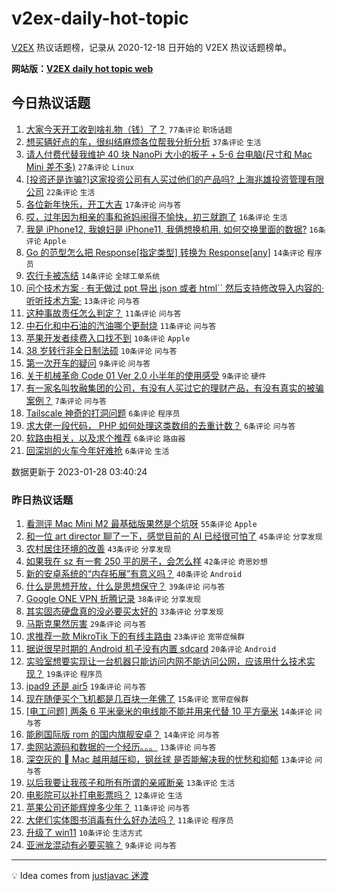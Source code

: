 # v2ex-daily-hot-topic

[V2EX](https://www.v2ex.com/) 热议话题榜，记录从 2020-12-18 日开始的 V2EX 热议话题榜单。

**网站版：[V2EX daily hot topic web](https://boojack.github.io/v2ex-daily-hot-topic-web/)**

## 今日热议话题

<!-- TODAY BEGIN -->

1. [大家今天开工收到啥礼物（钱）了？](https://www.v2ex.com/t/910951) `77条评论` `职场话题`
1. [想买辆好点的车，很纠结麻烦各位帮我分析分析](https://www.v2ex.com/t/911001) `37条评论` `生活`
1. [请人付费代替我维护 40 块 NanoPi 大小的板子 + 5-6 台电脑(尺寸和 Mac Mini 差不多)](https://www.v2ex.com/t/910966) `27条评论` `Linux`
1. [[投资还是诈骗?]这家投资公司有人买过他们的产品吗? 上海兆雄投资管理有限公司](https://www.v2ex.com/t/910959) `22条评论` `生活`
1. [各位新年快乐，开工大吉](https://www.v2ex.com/t/910948) `17条评论` `问与答`
1. [哎，过年因为相亲的事和爸妈闹得不愉快，初三就跑了](https://www.v2ex.com/t/910993) `16条评论` `生活`
1. [我是 iPhone12, 我媳妇是 iPhone11, 我俩想换机用. 如何交换里面的数据?](https://www.v2ex.com/t/910956) `16条评论` `Apple`
1. [Go 的范型怎么把 Response[指定类型] 转换为 Response[any]](https://www.v2ex.com/t/910999) `14条评论` `程序员`
1. [农行卡被冻结](https://www.v2ex.com/t/910958) `14条评论` `全球工单系统`
1. [问个技术方案 · 有无做过 ppt 导出 json 或者 html`` 然后支持修改导入内容的· 听听技术方案·](https://www.v2ex.com/t/910953) `13条评论` `问与答`
1. [这种事故责任怎么判定？](https://www.v2ex.com/t/910976) `11条评论` `问与答`
1. [中石化和中石油的汽油哪个更耐烧](https://www.v2ex.com/t/910955) `11条评论` `问与答`
1. [苹果开发者续费入口找不到](https://www.v2ex.com/t/910988) `10条评论` `Apple`
1. [38 岁转行非全日制法硕](https://www.v2ex.com/t/910981) `10条评论` `问与答`
1. [第一次开车的疑问](https://www.v2ex.com/t/910994) `9条评论` `问与答`
1. [关于机械革命 Code 01 Ver 2.0 小半年的使用感受](https://www.v2ex.com/t/910950) `9条评论` `硬件`
1. [有一家名叫牧融集团的公司，有没有人买过它的理财产品，有没有真实的被骗案例？](https://www.v2ex.com/t/910978) `7条评论` `问与答`
1. [Tailscale 神奇的打洞问题](https://www.v2ex.com/t/910986) `6条评论` `程序员`
1. [求大佬一段代码， PHP 如何处理这类数组的去重计数？](https://www.v2ex.com/t/910968) `6条评论` `问与答`
1. [软路由相关，以及求个推荐](https://www.v2ex.com/t/910961) `6条评论` `路由器`
1. [回深圳的火车今年好难抢](https://www.v2ex.com/t/910960) `6条评论` `生活`

数据更新于 2023-01-28 03:40:24

<!-- TODAY END -->

### 昨日热议话题

<!-- YESTERDAY BEGIN -->

1. [看测评 Mac Mini M2 最基础版果然是个坑呀](https://www.v2ex.com/t/910841) `55条评论` `Apple`
1. [和一位 art director 聊了一下，感觉目前的 AI 已经很可怕了](https://www.v2ex.com/t/910801) `45条评论` `分享发现`
1. [农村居住环境的改善](https://www.v2ex.com/t/910807) `43条评论` `分享发现`
1. [如果我在 sz 有一套 250 平的房子，会怎么样](https://www.v2ex.com/t/910854) `42条评论` `奇思妙想`
1. [新的安卓系统的“内存拓展”有意义吗？](https://www.v2ex.com/t/910834) `40条评论` `Android`
1. [什么是思想开放，什么是思想保守？](https://www.v2ex.com/t/910826) `39条评论` `问与答`
1. [Google ONE VPN 折腾记录](https://www.v2ex.com/t/910836) `38条评论` `分享发现`
1. [其实固态硬盘真的没必要买太好的](https://www.v2ex.com/t/910866) `33条评论` `分享发现`
1. [马斯克果然厉害](https://www.v2ex.com/t/910857) `29条评论` `问与答`
1. [求推荐一款 MikroTik 下的有线主路由](https://www.v2ex.com/t/910842) `23条评论` `宽带症候群`
1. [据说很早时期的 Android 机子没有内置 sdcard](https://www.v2ex.com/t/910882) `20条评论` `Android`
1. [实验室想要实现让一台机器只能访问内网不能访问公网，应该用什么技术实现？](https://www.v2ex.com/t/910930) `19条评论` `程序员`
1. [ipad9 还是 air5](https://www.v2ex.com/t/910831) `19条评论` `问与答`
1. [现在随便买个飞机都是几百块一年佛了](https://www.v2ex.com/t/910931) `15条评论` `宽带症候群`
1. [[电工问题] 两条 6 平米毫米的电线能不能并用来代替 10 平方毫米](https://www.v2ex.com/t/910923) `14条评论` `问与答`
1. [能刷国际版 rom 的国内旗舰安卓？](https://www.v2ex.com/t/910878) `14条评论` `问与答`
1. [卖网站源码和数据的一个经历。。。](https://www.v2ex.com/t/910884) `13条评论` `问与答`
1. [深空灰的  Mac 越用越压抑，钢丝球 是否能解决我的忧愁和抑郁](https://www.v2ex.com/t/910883) `13条评论` `问与答`
1. [以后我要让我孩子和所有所谓的亲戚断亲](https://www.v2ex.com/t/910816) `13条评论` `生活`
1. [电影院可以补打电影票吗？](https://www.v2ex.com/t/910837) `12条评论` `生活`
1. [苹果公司还能辉煌多少年？](https://www.v2ex.com/t/910868) `11条评论` `问与答`
1. [大佬们实体图书消毒有什么好办法吗？](https://www.v2ex.com/t/910808) `11条评论` `程序员`
1. [升级了 win11](https://www.v2ex.com/t/910803) `10条评论` `生活方式`
1. [亚洲龙混动有必要买嘛？](https://www.v2ex.com/t/910913) `9条评论` `问与答`

<!-- YESTERDAY END -->

---

💡 Idea comes from [justjavac 迷渡](https://github.com/justjavac/)
